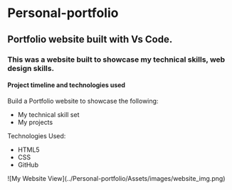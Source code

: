 # Personal-portfolio

<h2> Portfolio website built with Vs Code. </h1>

<h3>  This was a website built to showcase my technical skills, web design skills.</h3>

<h4>Project timeline and technologies used </h4>

<p>Build a Portfolio website to showcase the following:</p>

<ul>
<li>My technical skill set </li>

<li>My projects</li>

</ul>

<p>Technologies Used:</p>

<ul>
<li>HTML5</li>

<li>CSS</li>

<li>GitHub</li>
</ul>
![My Website View](../Personal-portfolio/Assets/images/website_img.png)
